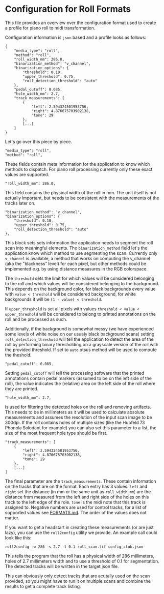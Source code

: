 # Configuration for Roll Formats

This file provides an overview over the configuration format used to create a profile for piano roll to midi transformation.

Configuration information is `json` based and a profile looks as follows:

```
{
    "media_type": "roll",
    "method": "roll",
    "roll_width_mm": 286.0,
    "binarization_method": "v_channel",
    "binarization_options": {
        "threshold": 0.10,
        "upper_threshold": 0.75,
        "roll_detection_threshold": "auto"
    },
    "pedal_cutoff": 0.085,
    "hole_width_mm": 2.7,
    "track_measurements": [
        {
            "left": 2.594324501953756,
            "right": 4.876675703902138,
            "tone": 29
        },
        [...]
    ]
}
```

Let's go over this piece by piece.

```
"media_type": "roll",
"method": "roll",
```

These fields contain meta information for the application to know which methods to dispatch.
For piano roll processing currently only these exact values are supported.

```
"roll_width_mm": 286.0,
```

This field contains the physical width of the roll in mm.
The unit itself is not actually important, but needs to be consistent with the measurements of the tracks later on.

```
"binarization_method": "v_channel",
"binarization_options": {
    "threshold": 0.10,
    "upper_threshold": 0.75,
    "roll_detection_threshold": "auto"
},
```

This block sets sets information the application needs to segment the roll scan into meaningful elements.
The `binarization_method` field let's the application know which method to use segmenting the scan.
Currently only `v_channel` is available, a method that works on computing the v_channel (aka the "blackness" level) for each pixel, but other methods could be implemented e.g. by using distance meaasures in the RGB colorspace.

The `threshold` sets the limit for which values will be considered belonging to the roll and which values will be considered belonging to the background.
This depends on the background color, for black backgrounds every value with `value < threshold` will be considered background, for white backgrounds it will be `(1 - value) < threshold`.

If `upper_threshold` is set all pixels with values `threshold < value < upper_threshold` will be considered to belong to printed annotations on the roll and be processed as such.

Additionally, if the background is somewhat messy (we have experienced some levels of white noise on our usualy black background scans) setting `roll_detection_threshold` will tell the application to detect the area of the roll by performing binary thresholding on a grayscale version of the roll with the provided threshold.
If set to `auto` otsus method will be used to compute the theshold.

```
"pedal_cutoff": 0.085,
```

Setting `pedal_cutoff` will tell the processing software that the printed annotations contain pedal markers (assumed to be on the left side of the roll), the value indicates the (relative) area on the left side of the roll where they are printed.

```
"hole_width_mm": 2.7,
```

is used for filtering the detected holes on the roll and removing artifacts.
This needs to be in millimeters as it will be used to calculate absolute measurements and assumes the resolution of the input scan image to be 300dpi.
If the roll contains holes of multiple sizes (like the Hupfeld 73 Phonola Solodant for example) you can also set this parameter to a list, the size of the most frequent hole type should be first.

```
"track_measurements": [
    {
        "left": 2.594324501953756,
        "right": 4.876675703902138,
        "tone": 29
    },
    [...]
]
```

The final parameter are the `track_measurements`.
These contain information on the tracks that are on the format.
Each entry has 3 values: `left` and `right` set the distance (in mm or the same unit as `roll_width_mm`) are the distance from measured from the left and right side of the holes on this track to the left edge of the role.
`tone` is the midi note that this track is assigned to.
Negative numbers are used for control tracks, for a list of supported values see [FORMATS.md](FORMATS.md).
The order of the values does not matter.

If you want to get a headstart in creating these measurements (or are just lazy), you can use the `roll2config` utility we provide.
An example call could look like this:

```
roll2config -w 286 -s 2.7 -t 0.1 roll_scan.tif config_stub.json
```

This tells the program that the roll has a physical width of 286 millimeters, holes of 2.7 millimeters width and to use a threshold of 0.1 for segmentation.
The detected tracks will be written in the target json file.

This can obviously only detect tracks that are acutally used on the scan provided, so you might have to run it on multiple scans and combine the results to get a complete track listing.